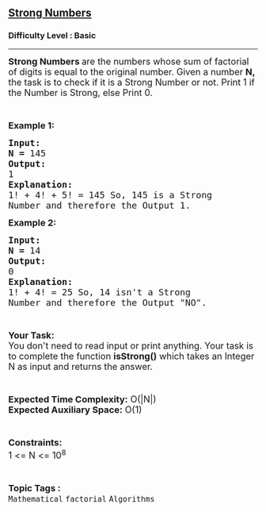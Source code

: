 <h2><a href="https://www.geeksforgeeks.org/problems/strong-numbers3315/1">Strong Numbers</a></h2><h3>Difficulty Level : Basic</h3><hr><div class="problems_problem_content__Xm_eO"><p><span style="font-size:18px"><strong>Strong Numbers&nbsp;</strong>are the numbers whose sum of factorial of digits is equal to the original number. Given a number <strong>N, </strong>the task is to check if it is a Strong Number or not. Print 1 if the Number is Strong, else Print 0.</span></p>

<p>&nbsp;</p>

<p><span style="font-size:18px"><strong>Example 1:<strong> </strong></strong></span></p>

<pre><span style="font-size:18px"><strong>Input:</strong></span>
<span style="font-size:18px"><strong>N = </strong>145</span>
<span style="font-size:18px"><strong>Output:</strong></span>
<span style="font-size:18px">1</span>
<span style="font-size:18px"><strong>Explanation:</strong></span>
<span style="font-size:18px">1! + 4! + 5! = 145 So, 145 is a Strong
Number and therefore the Output 1.</span></pre>

<p><span style="font-size:18px"><strong>Example 2:<strong> </strong></strong></span></p>

<pre><span style="font-size:18px"><strong>Input:</strong></span>
<span style="font-size:18px"><strong>N = </strong>14</span>
<span style="font-size:18px"><strong>Output:</strong></span>
<span style="font-size:18px">0</span>
<span style="font-size:18px"><strong>Explanation:</strong></span>
<span style="font-size:18px">1! + 4! = 25 So, 14 isn't a Strong
Number and therefore the Output "NO".</span></pre>

<p>&nbsp;</p>

<p><span style="font-size:18px"><strong>Your Task:</strong><br>
You don't need to read input or print anything. Your task is to complete the function <strong>isStrong()</strong> which takes an Integer N as input and returns the answer.</span></p>

<p>&nbsp;</p>

<p><span style="font-size:18px"><strong>Expected Time Complexity:</strong> O(|N|)<br>
<strong>Expected Auxiliary Space:</strong> O(1)</span></p>

<p>&nbsp;</p>

<p><span style="font-size:18px"><strong>Constraints:</strong></span><br>
<span style="font-size:18px">1 &lt;= N &lt;= 10<sup>8</sup></span></p>
</div><br><p><span style=font-size:18px><strong>Topic Tags : </strong><br><code>Mathematical</code>&nbsp;<code>factorial</code>&nbsp;<code>Algorithms</code>&nbsp;